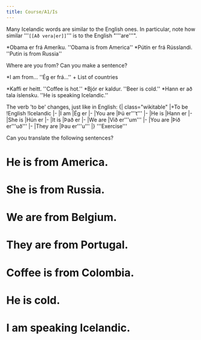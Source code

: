 ```yaml
---
title: Course/A1/Is
---
```


Many Icelandic words are similar to the English ones. In particular, note how similar '''`[[Að vera|er]]`''' is to the English "'''are'''".

*Obama er frá Ameríku. ''Obama is from America''
*Pútín er frá Rússlandi. ''Putin is from Russia''

Where are you from? Can you make a sentence?

*I am from... ''Ég er frá...'' + List of countries

*Kaffi er heitt. ''Coffee is hot.''
*Bjór er kaldur. ''Beer is cold.''
*Hann er að tala íslensku. ''He is speaking Icelandic.''

The verb 'to be' changes, just like in English:
{| class="wikitable"
|+To be
!English
!Icelandic
|-
|I am
|Ég er
|-
|You are
|Þú er'''t'''
|-
|He is
|Hann er
|-
|She is
|Hún er
|-
|It is
|Það er
|-
|We are
|Við er'''um'''
|-
|You are
|Þið er'''uð'''
|-
|They are
|Þau er'''u'''
|}
'''Exercise'''

Can you translate the following sentences?

# He is from America.
# She is from Russia.
# We are from Belgium.
# They are from Portugal.
# Coffee is from Colombia.
# He is cold.
# I am speaking Icelandic.